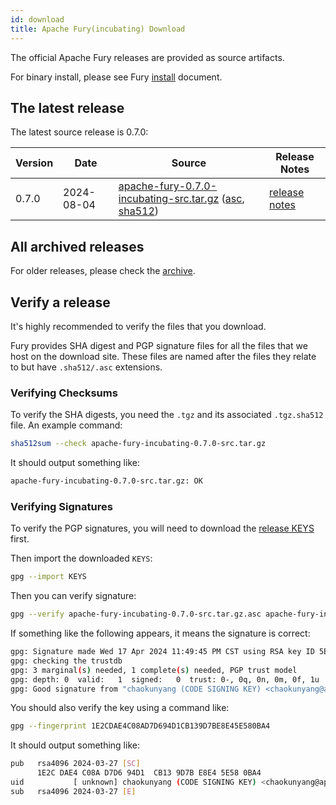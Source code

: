 ```yaml
---
id: download
title: Apache Fury(incubating) Download
---
```


The official Apache Fury releases are provided as source artifacts.

For binary install, please see Fury [install](/docs/start/install/) document.

## The latest release

The latest source release is 0.7.0:

| Version | Date | Source | Release Notes |
|---------|------------|--------|---------------|
| 0.7.0   |2024-08-04  | [apache-fury-0.7.0-incubating-src.tar.gz](https://www.apache.org/dyn/closer.lua/incubator/fury/0.7.0/apache-fury-0.7.0-incubating-src.tar.gz?action=download) ([asc](https://downloads.apache.org/incubator/fury/0.7.0/apache-fury-0.7.0-incubating-src.tar.gz.asc), [sha512](https://downloads.apache.org/incubator/fury/0.7.0/apache-fury-0.7.0-incubating-src.tar.gz.sha512)) | [release notes](https://github.com/apache/fury/releases/tag/v0.7.0) |

## All archived releases

For older releases, please check the [archive](https://archive.apache.org/dist/incubator/fury).

## Verify a release

It's highly recommended to verify the files that you download.

Fury provides SHA digest and PGP signature files for all the files that we host on the download site.
These files are named after the files they relate to but have `.sha512/.asc` extensions.

### Verifying Checksums

To verify the SHA digests, you need the `.tgz` and its associated `.tgz.sha512` file. An example command:

```bash
sha512sum --check apache-fury-incubating-0.7.0-src.tar.gz
```

It should output something like:

```bash
apache-fury-incubating-0.7.0-src.tar.gz: OK
```

### Verifying Signatures

To verify the PGP signatures, you will need to download the
[release KEYS](https://downloads.apache.org/incubator/fury/KEYS) first.

Then import the downloaded `KEYS`:

```bash
gpg --import KEYS
```

Then you can verify signature:

```bash
gpg --verify apache-fury-incubating-0.7.0-src.tar.gz.asc apache-fury-incubating-0.7.0-src.tar.gz
```

If something like the following appears, it means the signature is correct:

```bash
gpg: Signature made Wed 17 Apr 2024 11:49:45 PM CST using RSA key ID 5E580BA4
gpg: checking the trustdb
gpg: 3 marginal(s) needed, 1 complete(s) needed, PGP trust model
gpg: depth: 0  valid:   1  signed:   0  trust: 0-, 0q, 0n, 0m, 0f, 1u
gpg: Good signature from "chaokunyang (CODE SIGNING KEY) <chaokunyang@apache.org>"
```

You should also verify the key using a command like:

```bash
gpg --fingerprint 1E2CDAE4C08AD7D694D1CB139D7BE8E45E580BA4
```

It should output something like:

```bash
pub   rsa4096 2024-03-27 [SC]
      1E2C DAE4 C08A D7D6 94D1  CB13 9D7B E8E4 5E58 0BA4
uid           [ unknown] chaokunyang (CODE SIGNING KEY) <chaokunyang@apache.org>
sub   rsa4096 2024-03-27 [E]
```
